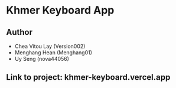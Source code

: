# Khmer Keyboard App
## Author
- Chea Vitou Lay (Version002)
- Menghang Hean (Menghang01)
- Uy Seng (nova44056)

## Link to project: khmer-keyboard.vercel.app
